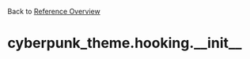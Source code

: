 
Back to [Reference Overview](https://github.com/pyrustic/cyberpunk-theme/blob/master/docs/reference/README.md)

# cyberpunk\_theme.hooking.\_\_init\_\_



<br>


